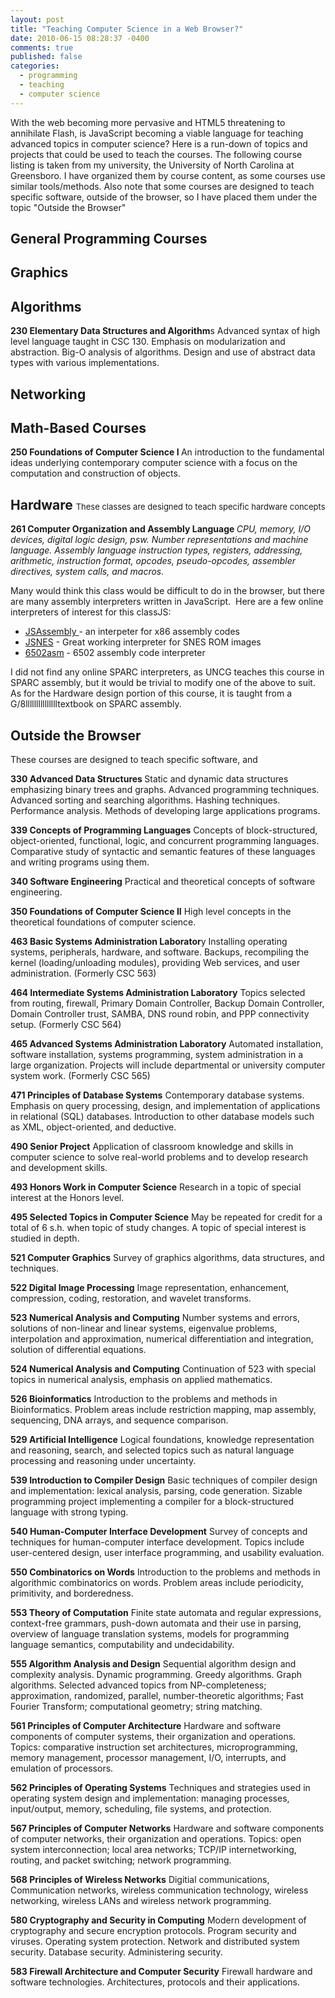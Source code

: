 ```yaml
---
layout: post
title: "Teaching Computer Science in a Web Browser?"
date: 2010-06-15 08:28:37 -0400
comments: true
published: false
categories:
  - programming
  - teaching
  - computer science
---
```

With the web becoming more pervasive and HTML5 threatening to annihilate Flash, is JavaScript becoming a viable language for teaching advanced topics in computer science? Here is a run-down of topics and projects that could be used to teach the courses. The following course listing is taken from my university, the University of North Carolina at Greensboro. I have organized them by course content, as some courses use similar tools/methods. Also note that some courses are designed to teach specific software, outside of the browser, so I have placed them under the topic "Outside the Browser"
<h2>General Programming Courses</h2>
<h2><strong>Graphics</strong></h2>
<h2>Algorithms</h2>
<strong>230 Elementary Data Structures and Algorithm</strong>s
Advanced syntax of high level language taught in CSC 130. Emphasis on modularization and abstraction. Big-O analysis of algorithms. Design and use of abstract data types with various implementations.
<h2>Networking</h2>
<h2>Math-Based Courses</h2>
<strong>250 Foundations of Computer Science I
</strong>An introduction to the fundamental ideas underlying contemporary computer science with a focus on the computation and construction of objects.
<h2>Hardware
<span style="font-weight: normal; font-size: 13px;">These classes are designed to teach specific hardware concepts</span></h2>
<strong>261 Computer Organization and Assembly Language
</strong><em>CPU, memory, I/O devices, digital logic design, psw. Number representations and machine language. Assembly language instruction types, registers, addressing, arithmetic, instruction format, opcodes, pseudo-opcodes, assembler directives, system calls, and macros.</em>

<em><span style="font-style: normal;">Many would think this class would be difficult to do in the browser, but there are many assembly interpreters written in JavaScript.  Here are a few online interpreters of interest for this classJS:</span></em>
<ul>
	<li><a href="http://http://timhatch.com/projects/jsassembly/">JSAssembly </a>- an interpeter for x86 assembly codes</li>
	<li><a href="http://benfirshman.com/projects/jsnes/">JSNES</a> - Great working interpreter for SNES ROM images</li>
	<li><a href="http://6502asm.com/">6502asm</a> - 6502 assembly code interpreter</li>
</ul>
I did not find any online SPARC interpreters, as UNCG teaches this course in SPARC assembly, but it would be trivial to modify one of the above to suit. As for the Hardware design portion of this course, it is taught from a G/8llllllllllllllltextbook on SPARC assembly.
<h2>Outside the Browser</h2>
These courses are designed to teach specific software, and

<strong>330 Advanced Data Structures
</strong> Static and dynamic data structures emphasizing binary trees and graphs. Advanced programming techniques. Advanced sorting and searching algorithms. Hashing techniques. Performance analysis. Methods of developing large applications programs.

<strong>339 Concepts of Programming Languages</strong>
Concepts of block-structured, object-oriented, functional, logic, and concurrent programming languages. Comparative study of syntactic and semantic features of these languages and writing programs using them.

<strong>340 Software Engineering</strong>
Practical and theoretical concepts of software engineering.

<strong>350 Foundations of Computer Science II</strong>
High level concepts in the theoretical foundations of computer science.

<strong>463 Basic Systems Administration Laborator</strong>y
Installing operating systems, peripherals, hardware, and software. Backups, recompiling the kernel (loading/unloading modules), providing Web services, and user administration. (Formerly CSC 563)

<strong>464 Intermediate Systems Administration Laboratory</strong>
Topics selected from routing, firewall, Primary Domain Controller, Backup Domain Controller, Domain Controller trust, SAMBA, DNS round robin, and PPP connectivity setup. (Formerly CSC 564)

<strong>465 Advanced Systems Administration Laboratory</strong>
Automated installation, software installation, systems programming, system administration in a large organization. Projects will include departmental or university computer system work. (Formerly CSC 565)

<strong>471 Principles of Database Systems</strong>
Contemporary database systems. Emphasis on query processing, design, and implementation of applications in relational (SQL) databases. Introduction to other database models such as XML, object-oriented, and deductive.

<strong>490 Senior Project</strong>
Application of classroom knowledge and skills in computer science to solve real-world problems and to develop research and development skills.

<strong>493 Honors Work in Computer Science</strong>
Research in a topic of special interest at the Honors level.

<strong>495 Selected Topics in Computer Science</strong>
May be repeated for credit for a total of 6 s.h. when topic of study changes.
A topic of special interest is studied in depth.

<strong>521 Computer Graphics</strong>
Survey of graphics algorithms, data structures, and techniques.

<strong>522 Digital Image Processing</strong>
Image representation, enhancement, compression, coding, restoration, and wavelet transforms.

<strong>523 Numerical Analysis and Computing</strong>
Number systems and errors, solutions of non-linear and linear systems, eigenvalue problems, interpolation and approximation, numerical differentiation and integration, solution of differential equations.

<strong>524 Numerical Analysis and Computing</strong>
Continuation of 523 with special topics in numerical analysis, emphasis on applied mathematics.

<strong>526 Bioinformatics</strong>
Introduction to the problems and methods in Bioinformatics. Problem areas include restriction mapping, map assembly, sequencing, DNA arrays, and sequence comparison.

<strong>529 Artificial Intelligence</strong>
Logical foundations, knowledge representation and reasoning, search, and selected topics such as natural language processing and reasoning under uncertainty.

<strong>539 Introduction to Compiler Design</strong>
Basic techniques of compiler design and implementation: lexical analysis, parsing, code generation. Sizable programming project implementing a compiler for a block-structured language with strong typing.

<strong>540 Human-Computer Interface Development</strong>
Survey of concepts and techniques for human-computer interface development. Topics include user-centered design, user interface programming, and usability evaluation.

<strong>550 Combinatorics on Words</strong>
Introduction to the problems and methods in algorithmic combinatorics on words. Problem areas include periodicity, primitivity, and borderedness.

<strong>553 Theory of Computation</strong>
Finite state automata and regular expressions, context-free grammars, push-down automata and their use in parsing, overview of language translation systems, models for programming language semantics, computability and undecidability.

<strong>555 Algorithm Analysis and Design</strong>
Sequential algorithm design and complexity analysis. Dynamic programming. Greedy algorithms. Graph algorithms. Selected advanced topics from NP-completeness; approximation, randomized, parallel, number-theoretic algorithms; Fast Fourier Transform; computational geometry; string matching.

<strong>561 Principles of Computer Architecture</strong>
Hardware and software components of computer systems, their organization and operations. Topics: comparative instruction set architectures, microprogramming, memory management, processor management, I/O, interrupts, and emulation of processors.

<strong>562 Principles of Operating Systems</strong>
Techniques and strategies used in operating system design and implementation: managing processes, input/output, memory, scheduling, file systems, and protection.

<strong>567 Principles of Computer Networks</strong>
Hardware and software components of computer networks, their organization and operations. Topics: open system interconnection; local area networks; TCP/IP internetworking, routing, and packet switching; network programming.

<strong>568 Principles of Wireless Networks</strong>
Digitial communications, Communication networks, wireless communication technology, wireless networking, wireless LANs and wireless network programming.

<strong>580 Cryptography and Security in Computing</strong>
Modern development of cryptography and secure encryption protocols. Program security and viruses. Operating system protection. Network and distributed system security. Database security. Administering security.

<strong>583 Firewall Architecture and Computer Security</strong>
Firewall hardware and software technologies. Architectures, protocols and their applications.
